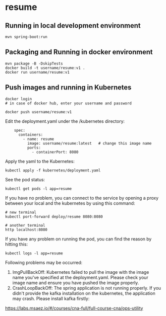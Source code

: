 # resume

## Running in local development environment

```
mvn spring-boot:run
```

## Packaging and Running in docker environment

```
mvn package -B -DskipTests
docker build -t username/resume:v1 .
docker run username/resume:v1
```

## Push images and running in Kubernetes

```
docker login 
# in case of docker hub, enter your username and password

docker push username/resume:v1
```

Edit the deployment.yaml under the /kubernetes directory:
```
    spec:
      containers:
        - name: resume
          image: username/resume:latest   # change this image name
          ports:
            - containerPort: 8080

```

Apply the yaml to the Kubernetes:
```
kubectl apply -f kubernetes/deployment.yaml
```

See the pod status:
```
kubectl get pods -l app=resume
```

If you have no problem, you can connect to the service by opening a proxy between your local and the kubernetes by using this command:
```
# new terminal
kubectl port-forward deploy/resume 8080:8080

# another terminal
http localhost:8080
```

If you have any problem on running the pod, you can find the reason by hitting this:
```
kubectl logs -l app=resume
```

Following problems may be occurred:

1. ImgPullBackOff:  Kubernetes failed to pull the image with the image name you've specified at the deployment.yaml. Please check your image name and ensure you have pushed the image properly.
1. CrashLoopBackOff: The spring application is not running properly. If you didn't provide the kafka installation on the kubernetes, the application may crash. Please install kafka firstly:

https://labs.msaez.io/#/courses/cna-full/full-course-cna/ops-utility

